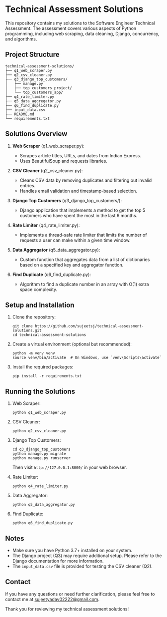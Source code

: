 # Technical Assessment Solutions

This repository contains my solutions to the Software Engineer Technical Assessment. The assessment covers various aspects of Python programming, including web scraping, data cleaning, Django, concurrency, and algorithms.

## Project Structure

```
technical-assessment-solutions/
├── q1_web_scraper.py
├── q2_csv_cleaner.py
├── q3_django_top_customers/
│   ├── manage.py
│   ├── top_customers_project/
│   └── top_customers_app/
├── q4_rate_limiter.py
├── q5_data_aggregator.py
├── q6_find_duplicate.py
├── input_data.csv
├── README.md
└── requirements.txt
```

## Solutions Overview

1. **Web Scraper** (q1_web_scraper.py): 
   - Scrapes article titles, URLs, and dates from Indian Express.
   - Uses BeautifulSoup and requests libraries.

2. **CSV Cleaner** (q2_csv_cleaner.py):
   - Cleans CSV data by removing duplicates and filtering out invalid entries.
   - Handles email validation and timestamp-based selection.

3. **Django Top Customers** (q3_django_top_customers/):
   - Django application that implements a method to get the top 5 customers who have spent the most in the last 6 months.

4. **Rate Limiter** (q4_rate_limiter.py):
   - Implements a thread-safe rate limiter that limits the number of requests a user can make within a given time window.

5. **Data Aggregator** (q5_data_aggregator.py):
   - Custom function that aggregates data from a list of dictionaries based on a specified key and aggregator function.

6. **Find Duplicate** (q6_find_duplicate.py):
   - Algorithm to find a duplicate number in an array with O(1) extra space complexity.

## Setup and Installation

1. Clone the repository:
   ```
   git clone https://github.com/sujeetsj/technical-assessment-solutions.git
   cd technical-assessment-solutions
   ```

2. Create a virtual environment (optional but recommended):
   ```
   python -m venv venv
   source venv/bin/activate  # On Windows, use `venv\Scripts\activate`
   ```

3. Install the required packages:
   ```
   pip install -r requirements.txt
   ```

## Running the Solutions

1. Web Scraper:
   ```
   python q1_web_scraper.py
   ```

2. CSV Cleaner:
   ```
   python q2_csv_cleaner.py
   ```

3. Django Top Customers:
   ```
   cd q3_django_top_customers
   python manage.py migrate
   python manage.py runserver
   ```
   Then visit `http://127.0.0.1:8000/` in your web browser.

4. Rate Limiter:
   ```
   python q4_rate_limiter.py
   ```

5. Data Aggregator:
   ```
   python q5_data_aggregator.py
   ```

6. Find Duplicate:
   ```
   python q6_find_duplicate.py
   ```

## Notes

- Make sure you have Python 3.7+ installed on your system.
- The Django project (Q3) may require additional setup. Please refer to the Django documentation for more information.
- The `input_data.csv` file is provided for testing the CSV cleaner (Q2).

## Contact

If you have any questions or need further clarification, please feel free to contact me at sujeetyadav02222@gmail.com.

Thank you for reviewing my technical assessment solutions!
